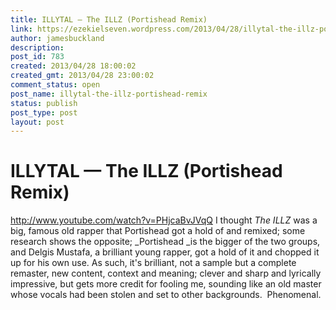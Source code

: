 ```yaml
---
title: ILLYTAL — The ILLZ (Portishead Remix)
link: https://ezekielseven.wordpress.com/2013/04/28/illytal-the-illz-portishead-remix/
author: jamesbuckland
description: 
post_id: 783
created: 2013/04/28 18:00:02
created_gmt: 2013/04/28 23:00:02
comment_status: open
post_name: illytal-the-illz-portishead-remix
status: publish
post_type: post
layout: post
---
```


# ILLYTAL — The ILLZ (Portishead Remix)

http://www.youtube.com/watch?v=PHjcaBvJVqQ I thought _The ILLZ_ was a big, famous old rapper that Portishead got a hold of and remixed; some research shows the opposite; _Portishead _is the bigger of the two groups, and Delgis Mustafa, a brilliant young rapper, got a hold of it and chopped it up for his own use. As such, it's brilliant, not a sample but a complete remaster, new content, context and meaning; clever and sharp and lyrically impressive, but gets more credit for fooling me, sounding like an old master whose vocals had been stolen and set to other backgrounds.  Phenomenal.